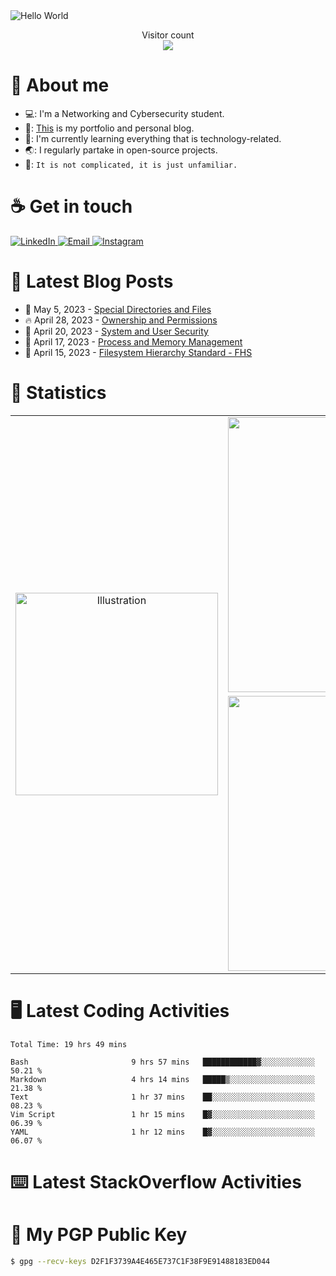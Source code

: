 <img src="https://raw.githubusercontent.com/sagar-viradiya/sagar-viradiya/master/resources/banner.png" alt="Hello World">
<p align="center">
  Visitor count<br>
  <img src="https://profile-counter.glitch.me/henry-the-vietnamese/count.svg" />
</p>

# :robot: About me

- 💻: I'm a Networking and Cybersecurity student.
- 🔭: [This](https://tanducmai.com/) is my portfolio and personal blog.
- 🌱: I'm currently learning everything that is technology-related.
- 🌏: I regularly partake in open-source projects.
- 💬: `It is not complicated, it is just unfamiliar.`

# :coffee: Get in touch

<a target="_blank" href="https://www.linkedin.com/in/tanducmai/">
<img alt="LinkedIn" src="https://img.shields.io/badge/LinkedIn-0077B5?style=for-the-badge&logo=linkedin&logoColor=white" />
</a>
<a target="_blank" href="mailto:henryfromvietnam@gmail.com">
<img alt="Email" src="https://img.shields.io/badge/Gmail-D14836?style=for-the-badge&logo=gmail&logoColor=white" />
</a>
<a target="_blank" href="https://www.instagram.com/henry.maii/">
<img alt="Instagram" src="https://img.shields.io/badge/Instagram-E4405F?style=for-the-badge&logo=instagram&logoColor=white" />
</a>

# :scroll: Latest Blog Posts

<!-- BLOG-POST-LIST:START -->
 - 💯 May 5, 2023 - [Special Directories and Files](https://tanducmai.com/blog/systems-administration/special-directories-and-files/)
 - 🔥 April 28, 2023 - [Ownership and Permissions](https://tanducmai.com/blog/systems-administration/ownership-and-permissions/)
 - 💫 April 20, 2023 - [System and User Security](https://tanducmai.com/blog/systems-administration/system-and-user-security/)
 - 🚀 April 17, 2023 - [Process and Memory Management](https://tanducmai.com/blog/systems-administration/process-and-memory-management/)
 - 🌮 April 15, 2023 - [Filesystem Hierarchy Standard - FHS](https://tanducmai.com/blog/systems-administration/filesystem-hierarchy-standard-fhs/)<!-- BLOG-POST-LIST:END -->

# 🔢 Statistics

<table border="0" align="center">
  <tr>
    <td align="center" width="324" rowspan="3" border="0">
      <img src="https://media.giphy.com/media/M9gbBd9nbDrOTu1Mqx/giphy.gif" alt="Illustration" width="324" />
    </td>
    <td align="center" width="440" border="0">
      <img src="https://github-readme-stats.vercel.app/api?username=tanducmai&show_icons=true&hide_border=true&count_private=true&bg_color=161b22&icon_color=79c0ff&text_color=c9d1d9&title_color=79c0ff" alt="Stats" width="440" />
  </tr>
  <tr>
  </tr>
  <tr>
    <td align="center" width="440" border="0">
      <img src="https://github-readme-stats.vercel.app/api/top-langs/?username=tanducmai&show_icons=true&hide_border=true&bg_color=161b22&icon_color=79c0ff&text_color=c9d1d9&title_color=79c0ff&layout=compact&card_width=440" alt="Stats" width="440" />
    </td>
  </tr>
</table>

# :desktop_computer: Latest Coding Activities

<!--START_SECTION:waka-->

```text
Total Time: 19 hrs 49 mins

Bash                       9 hrs 57 mins   ████████████▓░░░░░░░░░░░░   50.21 %
Markdown                   4 hrs 14 mins   █████▒░░░░░░░░░░░░░░░░░░░   21.38 %
Text                       1 hr 37 mins    ██░░░░░░░░░░░░░░░░░░░░░░░   08.23 %
Vim Script                 1 hr 15 mins    █▓░░░░░░░░░░░░░░░░░░░░░░░   06.39 %
YAML                       1 hr 12 mins    █▓░░░░░░░░░░░░░░░░░░░░░░░   06.07 %
```

<!--END_SECTION:waka-->

# :keyboard: Latest StackOverflow Activities

<!-- STACKOVERFLOW:START -->
<!-- STACKOVERFLOW:END -->

# 🔐 My PGP Public Key

```bash
$ gpg --recv-keys D2F1F3739A4E465E737C1F38F9E91488183ED044
```
